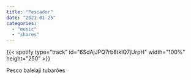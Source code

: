 ```yaml
---
title: "Pescador"
date: "2021-01-25"
categories:
  - "music"
  - "shares"
---
```


{{< spotify type="track" id="6SdAjJPQ7rb8tklQ7jUrpH" width="100%" height="250" >}}

Pesco baleiaji tubarões
